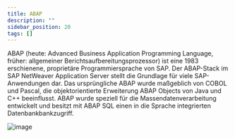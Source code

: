 ```yaml
---
title: ABAP
description: ""
sidebar_position: 20
tags: []
---
```


ABAP (heute: Advanced Business Application Programming Language, früher: allgemeiner
Berichtsaufbereitungsprozessor) ist eine 1983 erschienene, proprietäre Programmiersprache von SAP.
Der ABAP-Stack im SAP NetWeaver Application Server stellt die Grundlage für
viele SAP-Anwendungen dar. Das ursprüngliche ABAP wurde maßgeblich von COBOL und Pascal, die
objektorientierte Erweiterung ABAP Objects von Java und C++ beeinflusst. ABAP wurde speziell für
die Massendatenverarbeitung entwickelt und besitzt mit ABAP SQL einen
in die Sprache integrierten Datenbankbankzugriff.

![image](https://user-images.githubusercontent.com/47243617/194847816-24107a41-576b-4512-bc07-fa3f3c516182.png)
